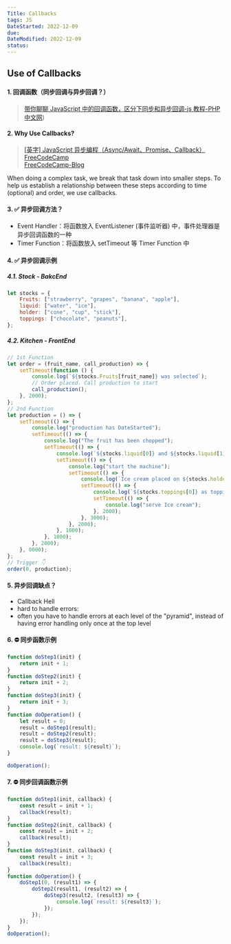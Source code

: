 ```yaml
---
Title: Callbacks
tags: JS
DateStarted: 2022-12-09
due:
DateModified: 2022-12-09
status:
---
```


## Use of Callbacks

#### 1. 回调函数（同步回调与异步回调？）

> [带你聊聊 JavaScript 中的回调函数，区分下同步和异步回调-js 教程-PHP 中文网](https://www.php.cn/js-tutorial-486539.html))

#### 2. Why Use Callbacks?

> [[英字] JavaScript 异步编程（Async/Await、Promise、Callback）FreeCodeCamp](https://www.bilibili.com/video/BV1g44y1z7N3/?spm_id_from=333.788.recommend_more_video.4&vd_source=be278a4cfd00a5f72dcf153eaca79333)  
> [FreeCodeCamp-Blog](https://www.freecodecamp.org/news/javascript-async-await-tutorial-learn-callbacks-promises-async-await-by-making-icecream/)

When doing a complex task, we break that task down into smaller steps. To help us establish a relationship between these steps according to time (optional) and order, we use callbacks.

#### 3. ✅ 异步回调方法？

- Event Handler：将函数放入 EventListener (事件监听器) 中，事件处理器是异步回调函数的一种
- Timer Function：将函数放入 setTimeout 等 Timer Function 中

#### 4. ✅ 异步回调示例

##### 4.1. Stock - BakcEnd

```javascript
let stocks = {
	Fruits: ["strawberry", "grapes", "banana", "apple"],
	liquid: ["water", "ice"],
	holder: ["cone", "cup", "stick"],
	toppings: ["chocolate", "peanuts"],
};
```

##### 4.2. Kitchen - FrontEnd

```javascript
// 1st Function
let order = (fruit_name, call_production) => {
	setTimeout(function () {
		console.log(`${stocks.Fruits[fruit_name]} was selected`);
		// Order placed. Call production to start
		call_production();
	}, 2000);
};
// 2nd Function
let production = () => {
	setTimeout(() => {
		console.log("production has DateStarted");
		setTimeout(() => {
			console.log("The fruit has been chopped");
			setTimeout(() => {
				console.log(`${stocks.liquid[0]} and ${stocks.liquid[1]} Added`);
				setTimeout(() => {
					console.log("start the machine");
					setTimeout(() => {
						console.log(`Ice cream placed on ${stocks.holder[1]}`);
						setTimeout(() => {
							console.log(`${stocks.toppings[0]} as toppings`);
							setTimeout(() => {
								console.log("serve Ice cream");
							}, 2000);
						}, 3000);
					}, 2000);
				}, 1000);
			}, 1000);
		}, 2000);
	}, 0000);
};
// Trigger 👇
order(0, production);
```

#### 5. 异步回调缺点？

- Callback Hell
- hard to handle errors:
- often you have to handle errors at each level of the "pyramid", instead of having error handling only once at the top level

#### 6. ⛔ 同步函数示例

```js
function doStep1(init) {
	return init + 1;
}
function doStep2(init) {
	return init + 2;
}
function doStep3(init) {
	return init + 3;
}
function doOperation() {
	let result = 0;
	result = doStep1(result);
	result = doStep2(result);
	result = doStep3(result);
	console.log(`result: ${result}`);
}

doOperation();
```

#### 7. ⛔ 同步回调函数示例

```js
function doStep1(init, callback) {
	const result = init + 1;
	callback(result);
}
function doStep2(init, callback) {
	const result = init + 2;
	callback(result);
}
function doStep3(init, callback) {
	const result = init + 3;
	callback(result);
}
function doOperation() {
	doStep1(0, (result1) => {
		doStep2(result1, (result2) => {
			doStep3(result2, (result3) => {
				console.log(`result: ${result3}`);
			});
		});
	});
}
doOperation();
```
